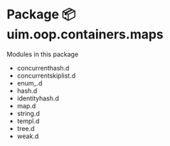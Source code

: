 # Package 📦 uim.oop.containers.maps

Modules in this package

- concurrenthash.d
- concurrentskiplist.d
- enum\_.d
- hash.d
- identityhash.d
- map.d
- string.d
- templ.d
- tree.d
- weak.d
